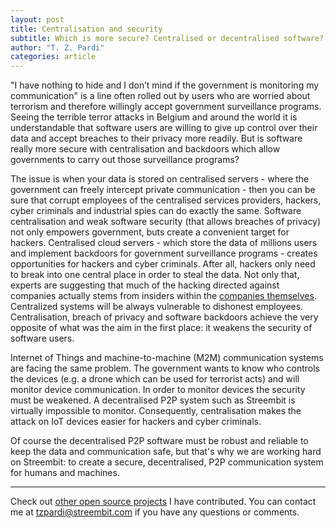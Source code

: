 ```yaml
---
layout: post
title: Centralisation and security
subtitle: Which is more secure? Centralised or decentralised software? 
author: "T. Z. Pardi"
categories: article
---
```


"I have nothing to hide and I don’t mind if the government is monitoring my communication" is a line often rolled out by users who are worried about terrorism and therefore willingly accept government surveillance programs. Seeing the terrible terror attacks in Belgium and around the world it is understandable that software users are willing to give up control over their data and accept breaches to their privacy more readily. But is software really more secure with centralisation and backdoors which allow governments to carry out those surveillance programs?

The issue is when your data is stored on centralised servers - where the government can freely intercept private communication - then you can be sure that corrupt employees of the centralised services providers, hackers, cyber criminals and industrial spies can do exactly the same. Software centralisation and weak software security (that allows breaches of privacy) not only empowers government, buts create a convenient target for hackers. Centralised cloud servers - which store the data of millions users and implement backdoors for government surveillance programs - creates opportunities for hackers and cyber criminals. After all, hackers only need to break into one central place in order to steal the data. Not only that, experts are suggesting that much of the hacking directed against companies actually stems from insiders within the [companies themselves](http://nyp.st/1xegHJs). Centralized systems will be always vulnerable to dishonest employees.  Centralisation, breach of privacy and software backdoors achieve the very opposite of what was the aim in the first place: it weakens the security of software users.

Internet of Things and machine-to-machine (M2M) communication systems are facing the same problem. The government wants to know who controls the devices (e.g. a drone which can be used for terrorist acts) and will monitor device communication. In order to monitor devices the security must be weakened.  A decentralised P2P system such as Streembit is virtually impossible to monitor. Consequently, centralisation makes the attack on IoT devices easier for hackers and cyber criminals. 

Of course the decentralised P2P software must be robust and reliable to keep the data and communication safe, but that's why we are working hard on Streembit: to create a secure, decentralised, P2P communication system for humans and machines.

--------
Check out [other open source projects](https://github.com/zsoltpardi) I have contributed. You can contact me at tzpardi@streembit.com if you have any questions or comments.
